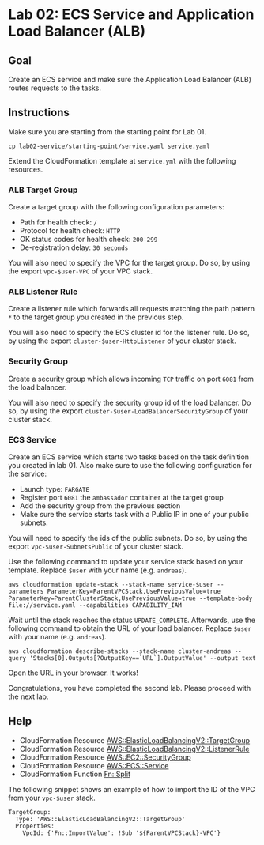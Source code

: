 # Lab 02: ECS Service and Application Load Balancer (ALB)

## Goal

Create an ECS service and make sure the Application Load Balancer (ALB) routes requests to the tasks.

## Instructions

Make sure you are starting from the starting point for Lab 01.

```
cp lab02-service/starting-point/service.yaml service.yaml
```

Extend the CloudFormation template at `service.yml` with the following resources.

### ALB Target Group

Create a target group with the following configuration parameters:

* Path for health check: `/`
* Protocol for health check: `HTTP`
* OK status codes for health check: `200-299`
* De-registration delay: `30 seconds`

You will also need to specify the VPC for the target group. Do so, by using the export `vpc-$user-VPC` of your VPC stack.

### ALB Listener Rule

Create a listener rule which forwards all requests matching the path pattern `*` to the target group you created in the previous step.

You will also need to specify the ECS cluster id for the listener rule. Do so, by using the export `cluster-$user-HttpListener` of your cluster stack.

### Security Group

Create a security group which allows incoming `TCP` traffic on port `6081` from the load balancer.

You will also need to specify the security group id of the load balancer. Do so, by using the export `cluster-$user-LoadBalancerSecurityGroup` of your cluster stack.

### ECS Service

Create an ECS service which starts two tasks based on the task definition you created in lab 01. Also make sure to use the following configuration for the service:

* Launch type: `FARGATE`
* Register port `6081` the `ambassador` container at the target group
* Add the security group from the previous section
* Make sure the service starts task with a Public IP in one of your public subnets.

You will need to specify the ids of the public subnets. Do so, by using the export `vpc-$user-SubnetsPublic` of your cluster stack.

Use the following command to update your service stack based on your template. Replace `$user` with your name (e.g. `andreas`).

```
aws cloudformation update-stack --stack-name service-$user --parameters ParameterKey=ParentVPCStack,UsePreviousValue=true ParameterKey=ParentClusterStack,UsePreviousValue=true --template-body file://service.yaml --capabilities CAPABILITY_IAM
```

Wait until the stack reaches the status `UPDATE_COMPLETE`. Afterwards, use the following command to obtain the URL of your load balancer. Replace `$user` with your name (e.g. `andreas`).

```
aws cloudformation describe-stacks --stack-name cluster-andreas --query 'Stacks[0].Outputs[?OutputKey==`URL`].OutputValue' --output text
```

Open the URL in your browser. It works!

Congratulations, you have completed the second lab. Please proceed with the next lab.

## Help

* CloudFormation Resource [AWS::ElasticLoadBalancingV2::TargetGroup](https://docs.aws.amazon.com/AWSCloudFormation/latest/UserGuide/aws-resource-elasticloadbalancingv2-targetgroup.html)
* CloudFormation Resource [AWS::ElasticLoadBalancingV2::ListenerRule](https://docs.aws.amazon.com/AWSCloudFormation/latest/UserGuide/aws-resource-elasticloadbalancingv2-listenerrule.html)
* CloudFormation Resource [AWS::EC2::SecurityGroup](https://docs.aws.amazon.com/AWSCloudFormation/latest/UserGuide/aws-properties-ec2-security-group.html)
* CloudFormation Resource [AWS::ECS::Service](https://docs.aws.amazon.com/AWSCloudFormation/latest/UserGuide/aws-resource-ecs-service.html)
* CloudFormation Function [Fn::Split](https://docs.aws.amazon.com/AWSCloudFormation/latest/UserGuide/intrinsic-function-reference-split.html)

The following snippet shows an example of how to import the ID of the VPC from your `vpc-$user` stack.

```
TargetGroup:
  Type: 'AWS::ElasticLoadBalancingV2::TargetGroup'
  Properties:
    VpcId: {'Fn::ImportValue': !Sub '${ParentVPCStack}-VPC'}
```
